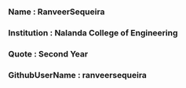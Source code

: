 ### Name : RanveerSequeira
### Institution : Nalanda College of Engineering
### Quote : Second Year
### GithubUserName : ranveersequeira
